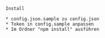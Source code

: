     Install
    
    * config.json.sample zu config.json
    * Token in config.sample anpassen
    * Im Ordner "npm install" ausführen

